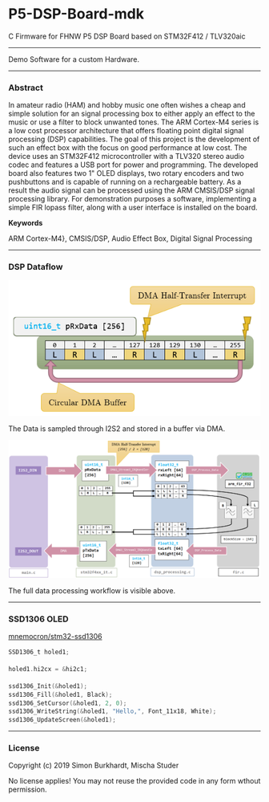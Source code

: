 # P5-DSP-Board-mdk
C Firmware for FHNW P5 DSP Board based on STM32F412 / TLV320aic

---

Demo Software for a custom Hardware.

---

### Abstract

In amateur radio (HAM) and hobby music one often wishes a cheap and simple solution for an signal processing box to either apply an effect to the music or use a filter to block unwanted tones.
The ARM Cortex-M4 series is a low cost processor architecture that offers floating point digital signal processing (DSP) capabilities.
The goal of this project is the development of such an effect box with the focus on good performance at low cost. 
The device uses an STM32F412 microcontroller with a TLV320 stereo audio codec and features a USB port for power and programming. The developed board also features two 1" OLED displays, two rotary encoders and two pushbuttons and is capable of running on a rechargeable battery.
As a result the audio signal can be processed using the ARM CMSIS/DSP signal processing library. For demonstration purposes a software, implementing a simple FIR lopass filter, along with a user interface is installed on the board.

**Keywords**

ARM Cortex-M4}, CMSIS/DSP, Audio Effect Box, Digital Signal Processing


---

### DSP Dataflow

![readme/DMA_CircularBuffer.png](readme/DMA_CircularBuffer.png)

The Data is sampled through I2S2 and stored in a buffer via DMA.

![readme/DMA_Dataflow.png](readme/DMA_Dataflow.png)

The full data processing workflow is visible above.


---

### SSD1306 OLED

[mnemocron/stm32-ssd1306](https://github.com/mnemocron/stm32-ssd1306)

```c
SSD1306_t holed1;

holed1.hi2cx = &hi2c1;

ssd1306_Init(&holed1);
ssd1306_Fill(&holed1, Black);
ssd1306_SetCursor(&holed1, 2, 0);
ssd1306_WriteString(&holed1, "Hello,", Font_11x18, White);
ssd1306_UpdateScreen(&holed1);

```

---

### License

Copyright (c) 2019 Simon Burkhardt, Mischa Studer

No license applies! You may not reuse the provided code in any form wthout permission.




